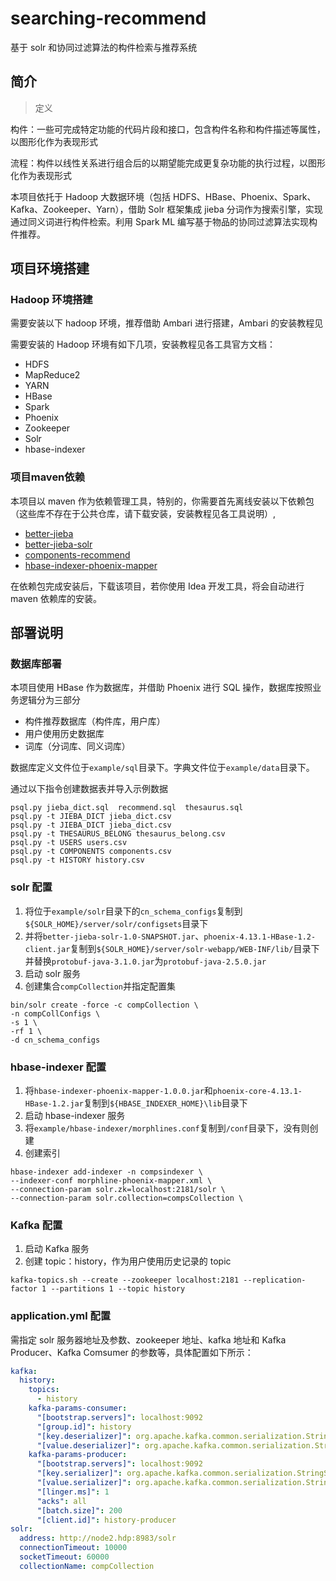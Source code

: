 # searching-recommend

基于 solr 和协同过滤算法的构件检索与推荐系统

## 简介

> 定义

构件：一些可完成特定功能的代码片段和接口，包含构件名称和构件描述等属性，以图形化作为表现形式

流程：构件以线性关系进行组合后的以期望能完成更复杂功能的执行过程，以图形化作为表现形式

本项目依托于 Hadoop 大数据环境（包括 HDFS、HBase、Phoenix、Spark、Kafka、Zookeeper、Yarn），借助 Solr 框架集成 jieba 分词作为搜索引擎，实现通过同义词进行构件检索。利用 Spark ML 编写基于物品的协同过滤算法实现构件推荐。

## 项目环境搭建

### Hadoop 环境搭建

需要安装以下 hadoop 环境，推荐借助 Ambari 进行搭建，Ambari 的安装教程见

[ambari 2.6.x 本地仓库搭建和离线安装]: https://glassywing.github.io/2018/04/01/blog-02/

需要安装的 Hadoop 环境有如下几项，安装教程见各工具官方文档：

* HDFS
* MapReduce2
* YARN
* HBase
* Spark
* Phoenix
* Zookeeper
* Solr
* hbase-indexer

### 项目maven依赖

本项目以 maven 作为依赖管理工具，特别的，你需要首先离线安装以下依赖包（这些库不存在于公共仓库，请下载安装，安装教程见各工具说明）,

* [better-jieba](https://github.com/GlassyWing/better-jieba)
* [better-jieba-solr](https://github.com/GlassyWing/better-jieba-solr)
* [components-recommend](https://github.com/GlassyWing/components-recommend)
* [hbase-indexer-phoenix-mapper](https://github.com/GlassyWing/hbase-indexer-phoenix-mapper)

在依赖包完成安装后，下载该项目，若你使用 Idea 开发工具，将会自动进行 maven 依赖库的安装。

## 部署说明

### 数据库部署

本项目使用 HBase 作为数据库，并借助 Phoenix 进行 SQL 操作，数据库按照业务逻辑分为三部分

* 构件推荐数据库（构件库，用户库）
* 用户使用历史数据库
* 词库（分词库、同义词库）

数据库定义文件位于`example/sql`目录下。字典文件位于`example/data`目录下。

通过以下指令创建数据表并导入示例数据

```shell
psql.py jieba_dict.sql  recommend.sql  thesaurus.sql
psql.py -t JIEBA_DICT jieba_dict.csv
psql.py -t JIEBA_DICT jieba_dict.csv
psql.py -t THESAURUS_BELONG thesaurus_belong.csv
psql.py -t USERS users.csv
psql.py -t COMPONENTS components.csv
psql.py -t HISTORY history.csv
```

### solr 配置

1.  将位于`example/solr`目录下的`cn_schema_configs`复制到`${SOLR_HOME}/server/solr/configsets`目录下
2.  并将`better-jieba-solr-1.0-SNAPSHOT.jar`、`phoenix-4.13.1-HBase-1.2-client.jar`复制到`${SOLR_HOME}/server/solr-webapp/WEB-INF/lib/`目录下并替换`protobuf-java-3.1.0.jar`为`protobuf-java-2.5.0.jar`
3.  启动 solr 服务
4.  创建集合`compCollection`并指定配置集

```shell
bin/solr create -force -c compCollection \
-n compCollConfigs \
-s 1 \
-rf 1 \
-d cn_schema_configs
```

### hbase-indexer 配置

1.  将`hbase-indexer-phoenix-mapper-1.0.0.jar`和`phoenix-core-4.13.1-HBase-1.2.jar`复制到`${HBASE_INDEXER_HOME}\lib`目录下
2.  启动 hbase-indexer 服务
3.  将`example/hbase-indexer/morphlines.conf`复制到`/conf`目录下，没有则创建
4.  创建索引

```shell
hbase-indexer add-indexer -n compsindexer \
--indexer-conf morphline-phoenix-mapper.xml \
--connection-param solr.zk=localhost:2181/solr \
--connection-param solr.collection=compsCollection \
```

### Kafka 配置

1.  启动 Kafka 服务
2.  创建 topic：history，作为用户使用历史记录的 topic

```shell
kafka-topics.sh --create --zookeeper localhost:2181 --replication-factor 1 --partitions 1 --topic history
```

### application.yml 配置

需指定 solr 服务器地址及参数、zookeeper 地址、kafka 地址和 Kafka Producer、Kafka Comsumer 的参数等，具体配置如下所示：

```yml
kafka:
  history:
    topics:
      - history
    kafka-params-consumer:
      "[bootstrap.servers]": localhost:9092
      "[group.id]": history
      "[key.deserializer]": org.apache.kafka.common.serialization.StringDeserializer
      "[value.deserializer]": org.apache.kafka.common.serialization.StringDeserializer
    kafka-params-producer:
      "[bootstrap.servers]": localhost:9092
      "[key.serializer]": org.apache.kafka.common.serialization.StringSerializer
      "[value.serializer]": org.apache.kafka.common.serialization.StringSerializer
      "[linger.ms]": 1
      "acks": all
      "[batch.size]": 200
      "[client.id]": history-producer
solr:
  address: http://node2.hdp:8983/solr
  connectionTimeout: 10000
  socketTimeout: 60000
  collectionName: compCollection
```
